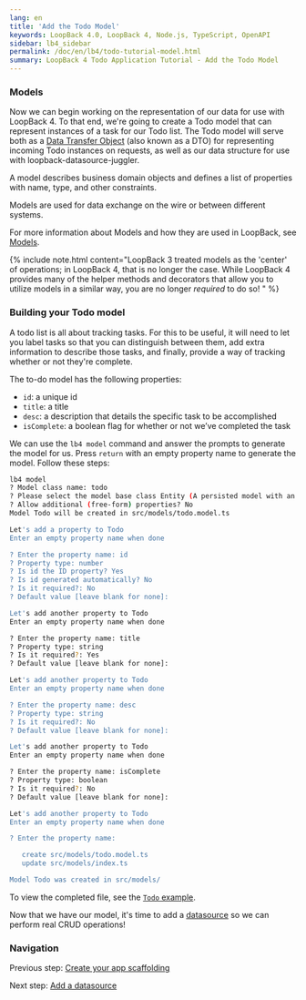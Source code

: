 ```yaml
---
lang: en
title: 'Add the Todo Model'
keywords: LoopBack 4.0, LoopBack 4, Node.js, TypeScript, OpenAPI
sidebar: lb4_sidebar
permalink: /doc/en/lb4/todo-tutorial-model.html
summary: LoopBack 4 Todo Application Tutorial - Add the Todo Model
---
```


### Models

Now we can begin working on the representation of our data for use with
LoopBack 4. To that end, we're going to create a Todo model that can represent
instances of a task for our Todo list. The Todo model will serve both as a
[Data Transfer Object](https://en.wikipedia.org/wiki/Data_transfer_object) (also
known as a DTO) for representing incoming Todo instances on requests, as well as
our data structure for use with loopback-datasource-juggler.

A model describes business domain objects and defines a list of properties with
name, type, and other constraints.

Models are used for data exchange on the wire or between different systems.

For more information about Models and how they are used in LoopBack, see
[Models](../../Model.md).

{% include note.html content="LoopBack 3 treated models as the 'center' of operations; in LoopBack 4, that is no longer the case. While LoopBack 4 provides many of the helper methods and decorators that allow you to utilize models in a similar way, you are no longer _required_ to do so!
" %}

### Building your Todo model

A todo list is all about tracking tasks. For this to be useful, it will need to
let you label tasks so that you can distinguish between them, add extra
information to describe those tasks, and finally, provide a way of tracking
whether or not they're complete.

The to-do model has the following properties:

- `id`: a unique id
- `title`: a title
- `desc`: a description that details the specific task to be accomplished
- `isComplete`: a boolean flag for whether or not we’ve completed the task

We can use the `lb4 model` command and answer the prompts to generate the model
for us. Press `return` with an empty property name to generate the model. Follow
these steps:

```sh
lb4 model
? Model class name: todo
? Please select the model base class Entity (A persisted model with an ID)
? Allow additional (free-form) properties? No
Model Todo will be created in src/models/todo.model.ts

Let's add a property to Todo
Enter an empty property name when done

? Enter the property name: id
? Property type: number
? Is id the ID property? Yes
? Is id generated automatically? No
? Is it required?: No
? Default value [leave blank for none]:

Let's add another property to Todo
Enter an empty property name when done

? Enter the property name: title
? Property type: string
? Is it required?: Yes
? Default value [leave blank for none]:

Let's add another property to Todo
Enter an empty property name when done

? Enter the property name: desc
? Property type: string
? Is it required?: No
? Default value [leave blank for none]:

Let's add another property to Todo
Enter an empty property name when done

? Enter the property name: isComplete
? Property type: boolean
? Is it required?: No
? Default value [leave blank for none]:

Let's add another property to Todo
Enter an empty property name when done

? Enter the property name:

   create src/models/todo.model.ts
   update src/models/index.ts

Model Todo was created in src/models/
```

To view the completed file, see the
[`Todo` example](https://github.com/strongloop/loopback-next/blob/master/examples/todo/src/models/todo.model.ts).

Now that we have our model, it's time to add a
[datasource](todo-tutorial-datasource.md) so we can perform real CRUD
operations!

### Navigation

Previous step: [Create your app scaffolding](todo-tutorial-scaffolding.md)

Next step: [Add a datasource](todo-tutorial-datasource.md)
